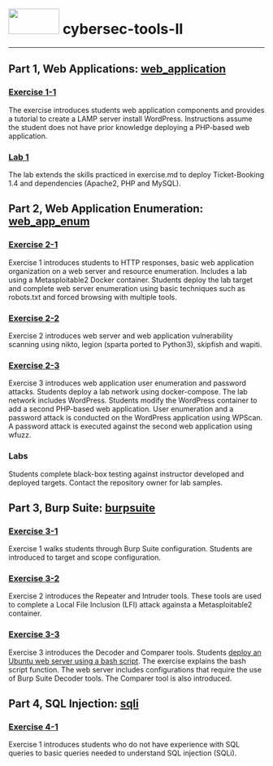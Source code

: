 # <img src="https://www.tamusa.edu/brandguide/jpeglogos/tamusa_final_logo_bw1.jpg" width="100" height="50"> cybersec-tools-II


---
## Part 1, Web Applications: [web_application](https://github.com/kabarton62/cybersec-tools-II/tree/main/web_application)

### [Exercise 1-1](https://github.com/kabarton62/cybersec-tools-II/blob/main/web_application/exercise.md) 
The exercise introduces students web application components and provides a tutorial to create a LAMP server install WordPress. Instructions assume the student does not have prior knowledge deploying a PHP-based web application. 

### [Lab 1](https://github.com/kabarton62/cybersec-tools-II/blob/main/web_application/lab.md) 
The lab extends the skills practiced in exercise.md to deploy Ticket-Booking 1.4 and dependencies (Apache2, PHP and MySQL).

## Part 2, Web Application Enumeration: [web_app_enum](https://github.com/kabarton62/cybersec-tools-II/tree/main/web_app_enum)

### [Exercise 2-1](https://github.com/kabarton62/cybersec-tools-II/blob/main/web_app_enum/exercise1.md)
Exercise 1 introduces students to HTTP responses, basic web application organization on a web server and resource enumeration. Includes a lab using a Metasploitable2 Docker container. Students deploy the lab target and complete web server enumeration using basic techniques such as robots.txt and forced browsing with multiple tools.

### [Exercise 2-2](https://github.com/kabarton62/cybersec-tools-II/blob/main/web_app_enum/exercise2.md)
Exercise 2 introduces web server and web application vulnerability scanning using nikto, legion (sparta ported to Python3), skipfish and wapiti.

### [Exercise 2-3](https://github.com/kabarton62/cybersec-tools-II/blob/main/web_app_enum/exercise3.md)
Exercise 3 introduces web application user enumeration and password attacks. Students deploy a lab network using docker-compose. The lab network includes WordPress. Students modify the WordPress container to add a second PHP-based web application. User enumeration and a password attack is conducted on the WordPress application using WPScan. A password attack is executed against the second web application using wfuzz.

### Labs
Students complete black-box testing against instructor developed and deployed targets. Contact the repository owner for lab samples.

## Part 3, Burp Suite: [burpsuite](https://github.com/kabarton62/cybersec-tools-II/tree/main/burpsuite)

### [Exercise 3-1](https://github.com/kabarton62/cybersec-tools-II/blob/main/burpsuite/exercise1.md)
Exercise 1 walks students through Burp Suite configuration. Students are introduced to target and scope configuration.

### [Exercise 3-2](https://github.com/kabarton62/cybersec-tools-II/blob/main/burpsuite/exercise2.md)
Exercise 2 introduces the Repeater and Intruder tools. These tools are used to complete a Local File Inclusion (LFI) attack againsta a Metasploitable2 container.

### [Exercise 3-3](https://github.com/kabarton62/cybersec-tools-II/blob/main/burpsuite/exercise3.md)
Exercise 3 introduces the Decoder and Comparer tools. Students [deploy an Ubuntu web server using a bash script](https://github.com/kabarton62/cybersec-tools-II/blob/main/burpsuite/exercise3-deploy.sh). The exercise explains the bash script function. The web server includes configurations that require the use of Burp Suite Decoder tools. The Comparer tool is also introduced. 

## Part 4, SQL Injection: [sqli](https://github.com/kabarton62/cybersec-tools-II/blob/main/sqli/)

### [Exercise 4-1](https://github.com/kabarton62/cybersec-tools-II/blob/main/sqli/exercise1.md)
Exercise 1 introduces students who do not have experience with SQL queries to basic queries needed to understand SQL injection (SQLi).
